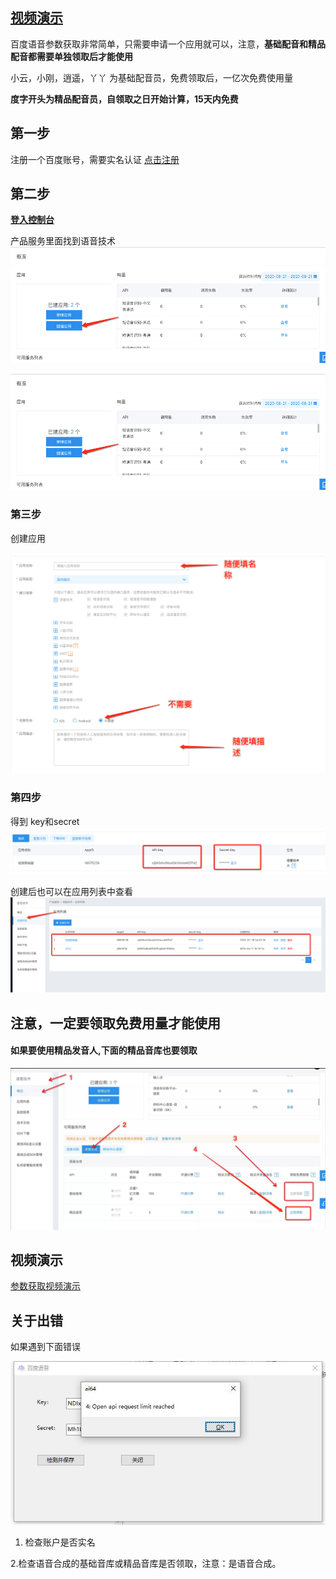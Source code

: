 ## [视频演示](https://www.bilibili.com/video/BV1D5411H7ua/)


百度语音参数获取非常简单，只需要申请一个应用就可以，注意，**基础配音和精品配音都需要单独领取后才能使用**

小云，小刚，逍遥，丫丫 为基础配音员，免费领取后，一亿次免费使用量

**度字开头为精品配音员，自领取之日开始计算，15天内免费**


## 第一步

注册一个百度账号，需要实名认证 [点击注册](https://passport.baidu.com/v2/?reg)

## 第二步 

[**登入控制台**](https://ai.baidu.com/)

产品服务里面找到语音技术
![输入图片说明](register.assets/093554_d78212ee_1093073.png "屏幕截图.png")

![](register.assets/093533_1787ffa8_1093073.png "屏幕截图.png")

### 第三步
创建应用

![](register.assets/093839_b76a0214_1093073.png "屏幕截图.png")

### 第四步
得到 key和secret
![输入图片说明](register.assets/093941_82cda57b_1093073.png "屏幕截图.png")

创建后也可以在应用列表中查看
![输入图片说明](register.assets/094036_6faadb17_1093073.png "屏幕截图.png")


## 注意，一定要领取免费用量才能使用

#### 如果要使用精品发音人,下面的精品音库也要领取
![输入图片说明](register.assets/125622_f911aff3_1093073.png "屏幕截图.png")


## 视频演示

[参数获取视频演示](https://www.bilibili.com/video/BV1D5411H7ua/)


## 关于出错
如果遇到下面错误

![输入图片说明](register.assets/125435_8de65bca_1093073.png "屏幕截图.png")


1. 检查账户是否实名

2.检查语音合成的基础音库或精品音库是否领取，注意：是语音合成。





